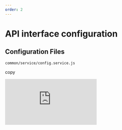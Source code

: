 ```yaml
---
order: 2
---
```


# API interface configuration

## Configuration Files

```
common/service/config.service.js
```

copy

![](https://lfs.k.topthink.com/lfs/68471516cafc3cc6b986a12ea4195016a93b7c9b5b37530c856a7749c31a021a.dat)
